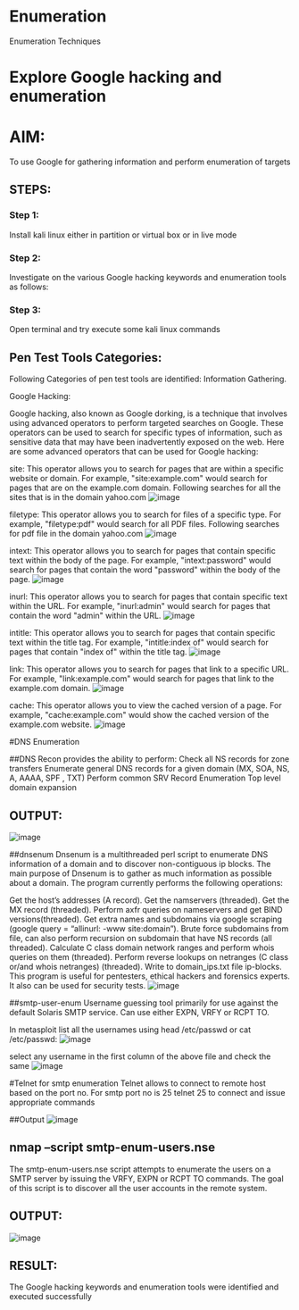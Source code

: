 # Enumeration
Enumeration Techniques

# Explore Google hacking and enumeration 

# AIM:

To use Google for gathering information and perform enumeration of targets

## STEPS:

### Step 1:

Install kali linux either in partition or virtual box or in live mode

### Step 2:

Investigate on the various Google hacking keywords and enumeration tools as follows:


### Step 3:
Open terminal and try execute some kali linux commands

## Pen Test Tools Categories:  

Following Categories of pen test tools are identified:
Information Gathering.

Google Hacking:

Google hacking, also known as Google dorking, is a technique that involves using advanced operators to perform targeted searches on Google. These operators can be used to search for specific types of information, such as sensitive data that may have been inadvertently exposed on the web. Here are some advanced operators that can be used for Google hacking:

site: This operator allows you to search for pages that are within a specific website or domain. For example, "site:example.com" would search for pages that are on the example.com domain.
Following searches for all the sites that is in the domain yahoo.com
![image](https://github.com/1808charitha/Enumeration/assets/132996838/0cbaecbf-60c3-4469-8360-70e5c31422c7)


filetype: This operator allows you to search for files of a specific type. For example, "filetype:pdf" would search for all PDF files.
Following searches for pdf file in the domain yahoo.com
![image](https://github.com/1808charitha/Enumeration/assets/132996838/c1c20884-da49-4d30-8efc-af5a37cc26a1)



intext: This operator allows you to search for pages that contain specific text within the body of the page. For example, "intext:password" would search for pages that contain the word "password" within the body of the page.
![image](https://github.com/1808charitha/Enumeration/assets/132996838/8df24f1a-097c-4a02-a221-7733acdc9fcb)



inurl: This operator allows you to search for pages that contain specific text within the URL. For example, "inurl:admin" would search for pages that contain the word "admin" within the URL.
![image](https://github.com/1808charitha/Enumeration/assets/132996838/07d63022-3840-45d1-8411-59b9b854b173)


intitle: This operator allows you to search for pages that contain specific text within the title tag. For example, "intitle:index of" would search for pages that contain "index of" within the title tag.
![image](https://github.com/1808charitha/Enumeration/assets/132996838/aa5eb04a-2a15-40ad-9610-a0111eff41d7)

link: This operator allows you to search for pages that link to a specific URL. For example, "link:example.com" would search for pages that link to the example.com domain.
![image](https://github.com/1808charitha/Enumeration/assets/132996838/a5d74f5d-0d9e-4a73-ba1e-5448de09056c)


cache: This operator allows you to view the cached version of a page. For example, "cache:example.com" would show the cached version of the example.com website.
![image](https://github.com/1808charitha/Enumeration/assets/132996838/82876daa-a256-4b18-a59a-c80fd9912a42)


 
#DNS Enumeration


##DNS Recon
provides the ability to perform:
Check all NS records for zone transfers
Enumerate general DNS records for a given domain (MX, SOA, NS, A, AAAA, SPF , TXT)
Perform common SRV Record Enumeration
Top level domain expansion
## OUTPUT:
![image](https://github.com/1808charitha/Enumeration/assets/132996838/9ce2805b-0413-4cde-97f3-0a9623e551ea)








##dnsenum
Dnsenum is a multithreaded perl script to enumerate DNS information of a domain and to discover non-contiguous ip blocks. The main purpose of Dnsenum is to gather as much information as possible about a domain. The program currently performs the following operations:

Get the host’s addresses (A record).
Get the namservers (threaded).
Get the MX record (threaded).
Perform axfr queries on nameservers and get BIND versions(threaded).
Get extra names and subdomains via google scraping (google query = “allinurl: -www site:domain”).
Brute force subdomains from file, can also perform recursion on subdomain that have NS records (all threaded).
Calculate C class domain network ranges and perform whois queries on them (threaded).
Perform reverse lookups on netranges (C class or/and whois netranges) (threaded).
Write to domain_ips.txt file ip-blocks.
This program is useful for pentesters, ethical hackers and forensics experts. It also can be used for security tests.
![image](https://github.com/1808charitha/Enumeration/assets/132996838/d97f68a6-0422-419c-bdf2-1df41c2e5252)



##smtp-user-enum
Username guessing tool primarily for use against the default Solaris SMTP service. Can use either EXPN, VRFY or RCPT TO.


In metasploit list all the usernames using head /etc/passwd or cat /etc/passwd:
![image](https://github.com/1808charitha/Enumeration/assets/132996838/9d497159-c19c-41c6-8b7d-5051ef741d32)


select any username in the first column of the above file and check the same
![image](https://github.com/1808charitha/Enumeration/assets/132996838/9128921e-c9b8-4f6d-90af-8ea50d9e2663)



#Telnet for smtp enumeration
Telnet allows to connect to remote host based on the port no. For smtp port no is 25
telnet <host address> 25 to connect
and issue appropriate commands
  
 ##Output
 ![image](https://github.com/1808charitha/Enumeration/assets/132996838/ac8623de-7aa9-43ce-ab9a-e060b4123a9a)

  
  

## nmap –script smtp-enum-users.nse <hostname>

The smtp-enum-users.nse script attempts to enumerate the users on a SMTP server by issuing the VRFY, EXPN or RCPT TO commands. The goal of this script is to discover all the user accounts in the remote system.


## OUTPUT:
![image](https://github.com/1808charitha/Enumeration/assets/132996838/afbb285f-c0dd-4e91-89a2-3fc6968db3a5)



## RESULT:
The Google hacking keywords and enumeration tools were identified and executed successfully

